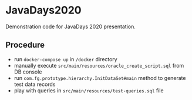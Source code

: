# JavaDays2020

Demonstration code for JavaDays 2020 presentation.

## Procedure

- run `docker-compose up` in `/docker` directory
- manually execute `src/main/resources/oracle_create_script.sql` from DB console
- run `com.fg.prototype.hierarchy.InitDataSet#main` method to generate test data records
- play with queries in `src/main/resources/test-queries.sql` file
